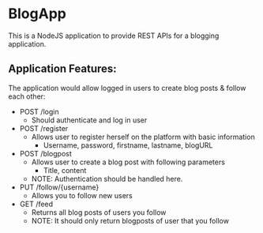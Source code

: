 # BlogApp

This is a NodeJS application to provide REST APIs for a blogging application.

## Application Features:

The application would allow logged in users to create blog posts & follow each other:
- POST /login
  - Should authenticate and log in user
- POST /register
  - Allows user to register herself on the platform with basic information
    - Username, password, firstname, lastname, blogURL
- POST /blogpost
  - Allows user to create a blog post with following parameters
    - Title, content
  - NOTE: Authentication should be handled here.
- PUT /follow/{username}
  - Allows you to follow new users
- GET /feed
  - Returns all blog posts of users you follow
  - NOTE: It should only return blogposts of user that you follow
